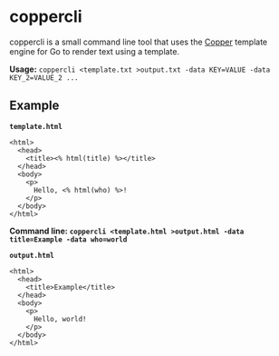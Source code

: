 coppercli
=========

coppercli is a small command line tool that uses the [Copper] template engine for Go to
render text using a template.

**Usage:** `coppercli <template.txt >output.txt -data KEY=VALUE -data KEY_2=VALUE_2 ...`

Example
-------

**`template.html`**

```
<html>
  <head>
    <title><% html(title) %></title>
  </head>
  <body>
    <p>
      Hello, <% html(who) %>!
    </p>
  </body>
</html>
```

**Command line: `coppercli <template.html >output.html -data title=Example -data who=world`**

**`output.html`**

```
<html>
  <head>
    <title>Example</title>
  </head>
  <body>
    <p>
      Hello, world!
    </p>
  </body>
</html>
```



[Copper]: https://github.com/blizzy78/copper
